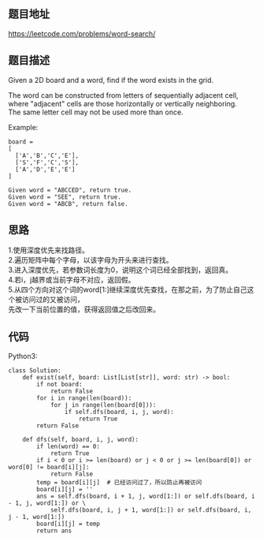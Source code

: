 ## 题目地址
https://leetcode.com/problems/word-search/

## 题目描述
Given a 2D board and a word, find if the word exists in the grid.

The word can be constructed from letters of sequentially adjacent cell,   
where "adjacent" cells are those horizontally or vertically neighboring.   
The same letter cell may not be used more than once.

Example:
```
board =
[
  ['A','B','C','E'],
  ['S','F','C','S'],
  ['A','D','E','E']
]

Given word = "ABCCED", return true.
Given word = "SEE", return true.
Given word = "ABCB", return false.
```

## 思路
1.使用深度优先来找路径。  
2.遍历矩阵中每个字母，以该字母为开头来进行查找。  
3.进入深度优先，若参数词长度为0，说明这个词已经全部找到，返回真。  
4.若i，j越界或当前字母不对应，返回假。  
5.从四个方向对这个词的word[1:]继续深度优先查找，在那之前，为了防止自己这个被访问过的又被访问，  
先改一下当前位置的值，获得返回值之后改回来。

## 代码
Python3:
```
class Solution:
    def exist(self, board: List[List[str]], word: str) -> bool:
        if not board:
            return False
        for i in range(len(board)):
            for j in range(len(board[0])):
                if self.dfs(board, i, j, word):
                    return True
        return False

    def dfs(self, board, i, j, word):
        if len(word) == 0:
            return True
        if i < 0 or i >= len(board) or j < 0 or j >= len(board[0]) or word[0] != board[i][j]:
            return False
        temp = board[i][j]  # 已经访问过了，所以防止再被访问
        board[i][j] = ''
        ans = self.dfs(board, i + 1, j, word[1:]) or self.dfs(board, i - 1, j, word[1:]) or \
            self.dfs(board, i, j + 1, word[1:]) or self.dfs(board, i, j - 1, word[1:])
        board[i][j] = temp
        return ans
```
